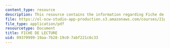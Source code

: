 ```yaml
---
content_type: resource
description: This resource contains the information regarding Fiche de lecture.
file: https://ol-ocw-studio-app-production.s3.amazonaws.com/courses/21g-302-french-ii-fall-2004/0937099919aa7b2819c07abf221c6c33_MIT21G_302_F04_lecture_I.pdf
file_type: application/pdf
resourcetype: Document
title: FICHE DE LECTURE
uid: 09370999-19aa-7b28-19c0-7abf221c6c33
---
```


